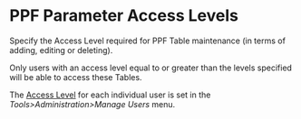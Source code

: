# PPF Parameter Access Levels

Specify the Access Level required for PPF Table maintenance (in terms of
adding, editing or deleting).

Only users with an access level equal to or greater than the levels
specified will be able to access these Tables.

The [Access Level](users+accesslevel.md) for each individual user is
set in the _Tools&gt;Administration&gt;Manage Users_ menu.
